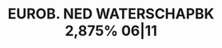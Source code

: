 ---
layout: asset
title: EUROB. NED WATERSCHAPBK 2,875% 06|11                        
isin: XS0357969590
---